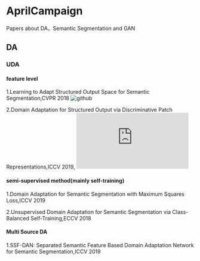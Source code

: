# AprilCampaign
Papers about DA，Semantic Segmentation and GAN
## DA
### UDA
#### feature level
1.Learning to Adapt Structured Output Space for Semantic Segmentation,CVPR 2018 ![github](https://github.com/wasidennis/AdaptSegNet)

2.Domain Adaptation for Structured Output via Discriminative Patch Representations,ICCV 2019, ![paper](https://arxiv.org/pdf/1901.05427v3.pdf)
#### semi-supervised method(mainly self-training)
1.Domain Adaptation for Semantic Segmentation with Maximum Squares Loss,ICCV 2019

2.Unsupervised Domain Adaptation for Semantic Segmentation via Class-Balanced Self-Training,ECCV 2018

#### Multi Source DA
1.SSF-DAN: Separated Semantic Feature Based Domain Adaptation Network for Semantic Segmentation,ICCV 2019

